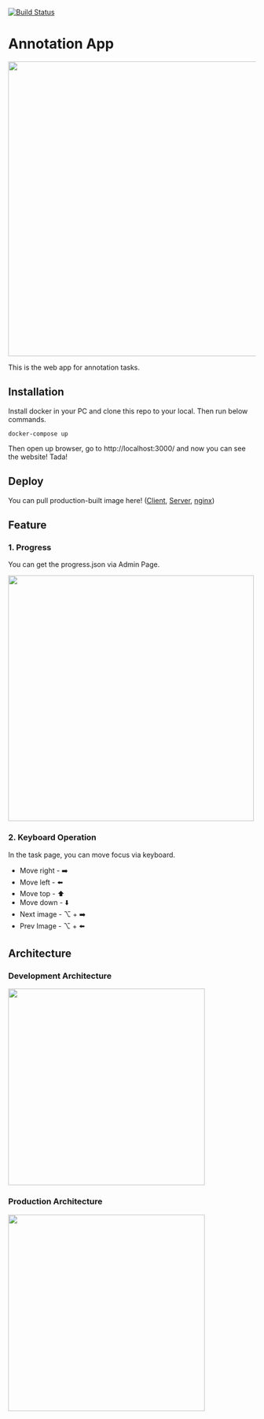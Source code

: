 
[![Build Status](https://travis-ci.com/YIPG/Annotation.svg?token=4Eu75y8n2jCAEm9jFfUz&branch=master)](https://travis-ci.com/YIPG/Annotation)

# Annotation App

<img src="https://user-images.githubusercontent.com/19145527/58791295-e4fd4f80-862c-11e9-9dc8-2c77aa45ddbf.gif" width="600px" />

This is the web app for annotation tasks.

## Installation
Install docker in your PC and clone this repo to your local. Then run below commands.

```
docker-compose up
```

Then open up browser, go to http://localhost:3000/ and now you can see the website! Tada!

## Deploy

You can pull production-built image here! ([Client](https://cloud.docker.com/repository/docker/yuyaito3/annotation-client), [Server](https://cloud.docker.com/repository/docker/yuyaito3/annotation-server), [nginx](https://cloud.docker.com/repository/docker/yuyaito3/annotation-nginx))

## Feature

### 1. Progress

You can get the progress.json via Admin Page.

<img src="https://user-images.githubusercontent.com/19145527/58790531-8683a180-862b-11e9-8903-7ef4c9256001.png" width="500px" />

### 2. Keyboard Operation

In the task page, you can move focus via keyboard.

- Move right -  :arrow_right: 
- Move left -  :arrow_left: 
- Move top - :arrow_up: 
- Move down -  :arrow_down: 
- Next image - ⌥ + :arrow_right:
- Prev Image - ⌥ + :arrow_left: 

## Architecture

### Development Architecture
<img src="https://user-images.githubusercontent.com/19145527/59350266-a6ffda00-8d56-11e9-9559-5cdc1e2fdc3c.png" width="400px" />

### Production Architecture
<img src="https://user-images.githubusercontent.com/19145527/59351430-5938a100-8d59-11e9-8c46-871f9b87c934.png" width="400px" />
